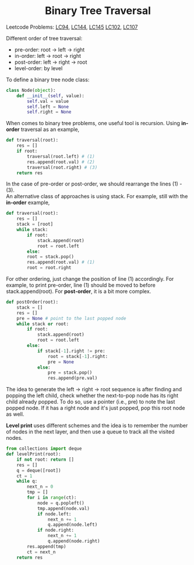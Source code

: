 # <center> Binary Tree Traversal </center>

Leetcode Problems: [LC94](https://leetcode.com/problems/binary-tree-inorder-traversal/), [LC144](https://leetcode.com/problems/binary-tree-preorder-traversal/), [LC145](https://leetcode.com/problems/binary-tree-postorder-traversal/) [LC102](https://leetcode.com/problems/binary-tree-level-order-traversal/), [LC107](https://leetcode.com/problems/binary-tree-level-order-traversal-ii/) 

Different order of tree traversal:  
* pre-order: root -> left -> right  
* in-order: left -> root -> right  
* post-order: left -> right -> root  
* level-order: by level

To define a binary tree node class:
```python
class Node(object):
    def __init__(self, value):
        self.val = value
        self.left = None
        self.right = None
```
When comes to binary tree problems, one useful tool is recursion. Using __in-order__ traversal as an example, 
```python
def traversal(root):
    res = []
    if root:
        traversal(root.left) # (1)
        res.append(root.val) # (2)
        traversal(root.right) # (3)
    return res
```
In the case of pre-order or post-order, we should rearrange the lines (1) - (3).   
An alternative class of approaches is using stack. For example, still with the __in-order__ example,  
```python
def traversal(root):
    res = []
    stack = [root]
    while stack:
        if root:
            stack.append(root)
            root = root.left
        else:
        root = stack.pop()
        res.append(root.val) # (1)
        root = root.right
```
For other ordering, just change the position of line (1) accordingly. For example, to print pre-order, line (1) should be moved to before stack.append(root). For __post-order__, it is a bit more complex.
```python
def postOrder(root):
    stack = []
    res = []
    pre = None # point to the last popped node
    while stack or root:
        if root:
            stack.append(root)
            root = root.left
        else:
            if stack[-1].right != pre:
                root = stack[-1].right:
                pre = None
            else:
                pre = stack.pop()
                res.append(pre.val)
```
The idea to generate the left -> right -> root sequence is after finding and popping the left child, check whether the next-to-pop node has its right child already popped. To do so, use a pointer (i.e., pre) to note the last popped node. If it has a right node and it's just popped, pop this root node as well.

__Level print__ uses different schemes and the idea is to remember the number of nodes in the next layer, and then use a queue to track all the visited nodes.
```python
from collections import deque
def levelPrint(root):
    if not root: return []
    res = []
    q = deque([root])
    ct = 1
    while q:
        next_n = 0
        tmp = []
        for i in range(ct):
            node = q.popleft()
            tmp.append(node.val)
            if node.left:
                next_n += 1
                q.append(node.left)
            if node.right:
                next_n += 1
                q.append(node.right)
        res.append(tmp)
        ct = next_n
    return res
```